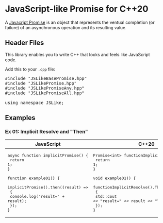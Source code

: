 # JavaScript-like Promise for C++20

A [Javacript Promise](https://developer.mozilla.org/en-US/docs/Web/JavaScript/Reference/Global_Objects/Promise) is an object that represents the ventual completion (or failure) of an asynchronous operation and its resulting value.

## Header Files
This library enables you to write C++ that looks and feels like JavaScript code.

Add this to your <code>.cpp</code> file:

<pre>
#include "JSLikeBasePromise.hpp"
#include "JSLikePromise.hpp"
#include "JSLikePromiseAny.hpp"
#include "JSLikePromiseAll.hpp"

using namespace JSLike;
</pre>

## Examples

### Ex 01: Implicit Resolve and "Then"

| JavaScript      | C++20|
| ----------- | ----------- |
| <pre>async function implicitPromise() {<br>    return 1;<br>}<br><br>function example01() {<br>    implicitPromise().then((result) =><br>    {<br>        console.log("result=" + result);<br>    });<br>}| <pre>Promise&lt;int&gt; functionImplicitResolve() {<br>  return 1;<br>}<br><br>void example01() {<br>  functionImplicitResolve().Then([](int result)<br>    {<br>      std::cout << "result=" << result << "\n";<br>    });<br>}<br>       |

